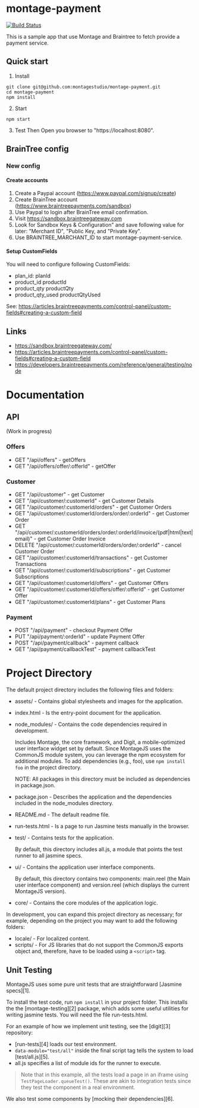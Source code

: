 # montage-payment

[![Build Status](https://travis-ci.com/montagestudio/montage-payment.svg?token=DkxazY7pbviHZyy38ZZb&branch=master)](https://travis-ci.com/montagestudio/montage-payment)

This is a sample app that use Montage and Braintree to fetch provide a payment service.

## Quick start

1. Install 
```
git clone git@github.com:montagestudio/montage-payment.git
cd montage-payment
npm install
```

2. Start
```
npm start
```

3. Test
Then Open you browser to "https://localhost:8080".

## BrainTree config

### New config

#### Create accounts

1. Create a Paypal account (https://www.paypal.com/signup/create)
2. Create BrainTree account (https://www.braintreepayments.com/sandbox)
3. Use Paypal to login after BrainTree email confirmation.
4. Visit https://sandbox.braintreegateway.com
5. Look for Sandbox Keys & Configuration" and save following value for later: "Merchant ID", "Public Key, and "Private Key".
6. Use BRAINTREE_MARCHANT_ID to start montage-payment-service.

#### Setup CustomFields

You will need to configure following CustomFields:
- plan_id: planId
- product_id productId
- product_qty productQty
- product_qty_used productQtyUsed

See: https://articles.braintreepayments.com/control-panel/custom-fields#creating-a-custom-field

## Links
- https://sandbox.braintreegateway.com/
- https://articles.braintreepayments.com/control-panel/custom-fields#creating-a-custom-field
- https://developers.braintreepayments.com/reference/general/testing/node

# Documentation

## API

(Work in progress)

### Offers

- GET "/api/offers" - getOffers
- GET "/api/offers/offer/:offerId" - getOffer

### Customer

- GET "/api/customer" - get Customer
- GET "/api/customer/:customerId" - get Customer Details
- GET "/api/customer/:customerId/orders" - get Customer Orders
- GET "/api/customer/:customerId/orders/order/:orderId" - get Customer Order
- GET "/api/customer/:customerId/orders/order/:orderId/invoice/(pdf|html|text|email)" - get Customer Order Invoice
- DELETE "/api/customer/:customerId/orders/order/:orderId" - cancel Customer Order
- GET "/api/customer/:customerId/transactions" - get Customer Transactions
- GET "/api/customer/:customerId/subscriptions" - get Customer Subscriptions
- GET "/api/customer/:customerId/offers" - get Customer Offers
- GET "/api/customer/:customerId/offers/offer/:offerId" - get Customer Offer
- GET "/api/customer/:customerId/plans" - get Customer Plans

### Payment

- POST "/api/payment" - checkout Payment Offer
- PUT "/api/payment/:orderId" - update Payment Offer
- POST "/api/payment/callback" - payment callback 
- GET "/api/payment/callbackTest" - payment callbackTest

# Project Directory

The default project directory includes the following files and folders:

* assets/  -  Contains global stylesheets and images for the application.
* index.html  -  Is the entry-point document for the application. 
* node_modules/  -  Contains the code dependencies required in development.

    Includes Montage, the core framework, and Digit, a mobile-optimized user
    interface widget set by default. Since MontageJS uses the CommonJS module 
    system, you can leverage the npm ecosystem for additional modules. To add 
    dependencies (e.g., foo), use `npm install foo` in the project directory.
    
    NOTE: All packages in this directory must be included as dependencies 
    in package.json.

* package.json  -  Describes the application and the dependencies included in 
            the node_modules directory.
* README.md  -  The default readme file.
* run-tests.html  -  Is a page to run Jasmine tests manually in the browser.
* test/  -  Contains tests for the application.

    By default, this directory includes all.js, a module that points the test runner
    to all jasmine specs.

* ui/  -  Contains the application user interface components. 

    By default, this directory contains two components: main.reel (the Main
    user interface component) and version.reel (which displays the current
    MontageJS version).

* core/  -  Contains the core modules of the application logic.

In development, you can expand this project directory as necessary; for example,
depending on the project you may want to add the following folders:

* locale/  -  For localized content.
* scripts/  -  For JS libraries that do not support the CommonJS exports object
           and, therefore, have to be loaded using a `<script>` tag.

## Unit Testing

MontageJS uses some pure unit tests that are straightforward [Jasmine specs][1].

To install the test code, run `npm install` in your project folder. This installs the 
the [montage-testing][2] package, which adds some useful utilities for writing 
jasmine tests. You will need the file run-tests.html.

For an example of how we implement unit testing, see the [digit][3] repository:

* [run-tests][4] loads our test environment.
* `data-module="test/all"` inside the final script tag tells the system to load [test/all.js][5].
* all.js specifies a list of module ids for the runner to execute.

>Note that in this example, all the tests load a page in an iframe using 
`TestPageLoader.queueTest()`. These are akin to integration tests since they test 
the component in a real environment.

We also test some components by [mocking their dependencies][6].



